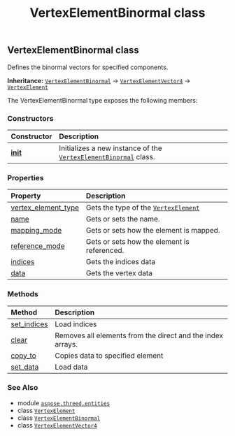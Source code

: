 ﻿---
title: VertexElementBinormal class
second_title: Aspose.3D for Python via .NET API References
description: 
type: docs
weight: 410
url: /aspose.threed.entities/vertexelementbinormal/
is_root: false
---

## VertexElementBinormal class

Defines the binormal vectors for specified components.



**Inheritance:** [`VertexElementBinormal`](/3d/python-net/aspose.threed.entities/vertexelementbinormal) → 
[`VertexElementVector4`](/3d/python-net/aspose.threed.entities/vertexelementvector4) → 
[`VertexElement`](/3d/python-net/aspose.threed.entities/vertexelement)



The VertexElementBinormal type exposes the following members:

### Constructors
| Constructor | Description |
| :- | :- |
| [__init__](/3d/python-net/aspose.threed.entities/vertexelementbinormal/__init__/#) | Initializes a new instance of the [`VertexElementBinormal`](/3d/python-net/aspose.threed.entities/vertexelementbinormal) class. |


### Properties
| Property | Description |
| :- | :- |
| [vertex_element_type](/3d/python-net/aspose.threed.entities/vertexelementbinormal/vertex_element_type) | Gets the type of the [`VertexElement`](/3d/python-net/aspose.threed.entities/vertexelement) |
| [name](/3d/python-net/aspose.threed.entities/vertexelementbinormal/name) | Gets or sets the name. |
| [mapping_mode](/3d/python-net/aspose.threed.entities/vertexelementbinormal/mapping_mode) | Gets or sets how the element is mapped. |
| [reference_mode](/3d/python-net/aspose.threed.entities/vertexelementbinormal/reference_mode) | Gets or sets how the element is referenced. |
| [indices](/3d/python-net/aspose.threed.entities/vertexelementbinormal/indices) | Gets the indices data |
| [data](/3d/python-net/aspose.threed.entities/vertexelementbinormal/data) | Gets the vertex data |


### Methods
| Method | Description |
| :- | :- |
| [set_indices](/3d/python-net/aspose.threed.entities/vertexelementbinormal/set_indices/#list) | Load indices |
| [clear](/3d/python-net/aspose.threed.entities/vertexelementbinormal/clear/#) | Removes all elements from the direct and the index arrays. |
| [copy_to](/3d/python-net/aspose.threed.entities/vertexelementbinormal/copy_to/#aspose.threed.entities.VertexElementVector4) | Copies data to specified element |
| [set_data](/3d/python-net/aspose.threed.entities/vertexelementbinormal/set_data/#list) | Load data |



### See Also
* module [`aspose.threed.entities`](..)
* class [`VertexElement`](/3d/python-net/aspose.threed.entities/vertexelement)
* class [`VertexElementBinormal`](/3d/python-net/aspose.threed.entities/vertexelementbinormal)
* class [`VertexElementVector4`](/3d/python-net/aspose.threed.entities/vertexelementvector4)
